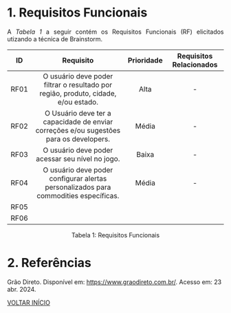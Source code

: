 # 1. Requisitos Funcionais

<p align="justify">A <i>Tabela 1</i> a seguir contém os Requisitos Funcionais (RF) elicitados utizando a técnica de Brainstorm.</p>

|  ID  |                                    Requisito                                            | Prioridade | Requisitos Relacionados |
| :--: | :-------------------------------------------------------------------------------------: | :--------: | :---------------------: |
| RF01 | O usuário deve poder filtrar o resultado por região, produto, cidade, e/ou estado.      |    Alta    |            -            |
| RF02 | O Usuário deve ter a capacidade de enviar correções e/ou sugestões para os developers.  |    Média   |            -            |
| RF03 |                 O usuário deve poder acessar seu nível no jogo.                         |    Baixa   |            -            |
| RF04 | O usuário deve poder configurar alertas personalizados para commodities específicas.    |    Média   |            -            |
| RF05 |                                                                                         |            |                         |
| RF06 |                                                                                         |            |                         |

<div style="text-align: center">
<p>Tabela 1: Requisitos Funcionais</p>
</div>

# 2. Referências

Grão Direto. Disponível em: <https://www.graodireto.com.br/>. Acesso em: 23 abr. 2024.

<a href="../README.md">VOLTAR INÍCIO</a>
